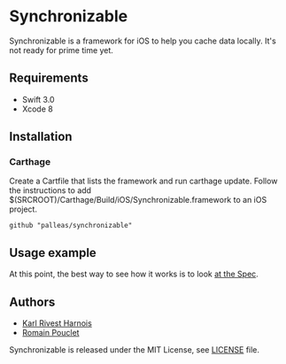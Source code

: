 # Synchronizable

Synchronizable is a framework for iOS to help you cache data locally. It's not ready for prime time yet.

## Requirements 

* Swift 3.0
* Xcode 8

## Installation

### Carthage

Create a Cartfile that lists the framework and run carthage update. Follow the instructions to add $(SRCROOT)/Carthage/Build/iOS/Synchronizable.framework to an iOS project.
```
github "palleas/synchronizable"
```
## Usage example

At this point, the best way to see how it works is to look [at the Spec](SynchronizableTests/DiffReducerSpec.swift).

## Authors

* [Karl Rivest Harnois](https://github.com/karlharnois)
* [Romain Pouclet](https://github.com/palleas) 


Synchronizable is released under the MIT License, see [LICENSE](LICENSE) file.
